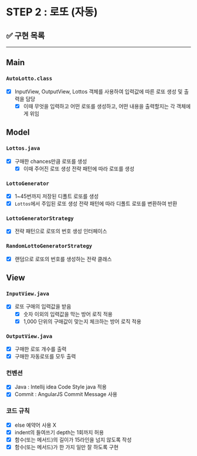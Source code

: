 # STEP 2 : 로또 (자동)

## ✅ 구현 목록

---
## Main
### `AutoLotto.class`
- [x] InputView, OutputView, Lottos 객체를 사용하여 입력값에 따른 로또 생성 및 출력을 담당
  - [x] 이때 무엇을 입력하고 어떤 로또를 생성하고, 어떤 내용을 출력할지는 각 객체에게 위임
 
## Model
### `Lottos.java`
- [x] 구매한 chances만큼 로또를 생성
  - [x] 이때 주어진 로또 생성 전략 패턴에 따라 로또를 생성 

### `LottoGenerator`
- [x] 1~45번까지 저장된 디폴트 로또를 생성
- [x] `Lottos`에서 주입된 로또 생성 전략 패턴에 따라 디폴트 로또를 변환하여 반환

### `LottoGeneratorStrategy`
- [x] 전략 패턴으로 로또의 번호 생성 인터페이스

### `RandomLottoGeneratorStrategy`
- [x] 랜덤으로 로또의 번호를 생성하는 전략 클래스

## View
### `InputView.java`
- [x] 로또 구매의 입력값을 받음
  - [x] 숫자 이외의 입력값을 막는 방어 로직 적용
  - [x] 1,000 단위의 구매값이 맞는지 체크하는 방어 로직 적용

### `OutputView.java`
- [x] 구매한 로또 개수를 출력
- [x] 구매한 자동로또를 모두 출력

### 컨벤션
- [x] Java : Intellij idea Code Style java 적용
- [x] Commit : AngularJS Commit Message 사용

### 코드 규칙
- [x] else 예약어 사용 X
- [x] indent의 들여쓰기 depth는 1회까지 허용
- [x] 함수(또는 메서드)의 길이가 15라인을 넘지 않도록 작성
- [x] 함수(또는 메서드)가 한 가지 일만 잘 하도록 구현